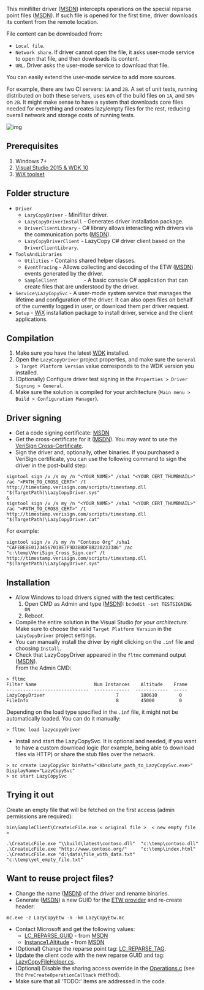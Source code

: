 This minifilter driver ([MSDN](https://msdn.microsoft.com/en-us/library/windows/hardware/ff540402%28v=vs.85%29.aspx?f=255&MSPPError=-2147217396)) intercepts operations on the special reparse point files ([MSDN](https://msdn.microsoft.com/en-us/library/windows/desktop/aa365503(v=vs.85).aspx)). If such file is opened for the first time, driver downloads its content from the remote location.

File content can be downloaded from:
* `Local file`.
* `Network share`. If driver cannot open the file, it asks user-mode service to open that file, and then downloads its content.
* `URL`. Driver asks the user-mode service to download that file.

You can easily extend the user-mode service to add more sources.

For example, there are two CI servers: `1A` and `2B`. A set of unit tests, running distributed on both these servers, uses `60%` of the build files on `1A`, and `50%` on `2B`.
It might make sense to have a system that downloads core files needed for everything and creates lazy/empty files for the rest, reducing overall network and storage costs of running tests.

![img](https://github.com/aleksk/LazyCopy/blob/master/demo.gif)

Prerequisites
-------

1. Windows 7+
2. [Visual Studio 2015 & WDK 10](https://developer.microsoft.com/en-us/windows/hardware/windows-driver-kit)
3. [WiX toolset](https://wix.codeplex.com/releases/view/624906)

Folder structure
-------

- `Driver`
  - `LazyCopyDriver`        - Minifilter driver.
  - `LazyCopyDriverInstall` - Generates driver installation package.
  - `DriverClientLibrary`   - C# library allows interacting with drivers via the communication ports ([MSDN](https://msdn.microsoft.com/en-us/library/windows/hardware/ff541931(v=vs.85).aspx)).
  - `LazyCopyDriverClient`  - LazyCopy C# driver client based on the `DriverClientLibrary`.
- `ToolsAndLibraries`
  - `Utilities`             - Contains shared helper classes.
  - `EventTracing`          - Allows collecting and decoding of the ETW ([MSDN](https://msdn.microsoft.com/en-us/library/windows/desktop/bb968803(v=vs.85).aspx)) events generated by the driver.
  - `SampleClient         ` - A basic console C# application that can create files that are understood by the driver.
- `Service\LazyCopySvc`     - A user-mode system service that manages the lifetime and configuration of the driver. It can also open files on behalf of the currently logged in user, or download them per driver request.
- `Setup`                   - [WiX](http://wixtoolset.org/) installation package to install driver, service and the client applications.

Compilation
-------

1. Make sure you have the latest [WDK](https://developer.microsoft.com/en-us/windows/hardware/windows-driver-kit) installed.
2. Open the `LazyCopyDriver` project properties, and make sure the `General > Target Platform Version` value corresponds to the WDK version you installed.
3. (Optionally) Configure driver test signing in the `Properties > Driver Signing > General`.
4. Make sure the solution is compiled for your architecture (`Main menu > Build > Configuration Manager`).

Driver signing
-------

* Get a code signing certificate: [MSDN](https://msdn.microsoft.com/en-us/library/windows/hardware/hh801887.aspx)
* Get the cross-certificate for it ([MSDN](https://msdn.microsoft.com/en-us/library/windows/hardware/dn170454(v=vs.85).aspx)). You may want to use the [VeriSign Cross-Certificate](http://go.microsoft.com/fwlink/p/?linkid=321787).
* Sign the driver and, optionally, other binaries.
  If you purchased a VeriSign certificate, you can use the following command to sign the driver in the post-build step:
```
signtool sign /v /s my /n "<YOUR_NAME>" /sha1 "<YOUR_CERT_THUMBNAIL>" /ac "<PATH_TO_CROSS_CERT>" /t http://timestamp.verisign.com/scripts/timestamp.dll "$(TargetPath)\LazyCopyDriver.sys"
&
signtool sign /v /s my /n "<YOUR_NAME>" /sha1 "<YOUR_CERT_THUMBNAIL>" /ac "<PATH_TO_CROSS_CERT>" /t http://timestamp.verisign.com/scripts/timestamp.dll "$(TargetPath)\LazyCopyDriver.cat"
```
For example:
```
signtool sign /v /s my /n "Contoso Org" /sha1 "CAFEBEBE0123456701BE7F9D3BBDFBB230233386" /ac "c:\temp\VeriSign_Cross_Sign.cer" /t http://timestamp.verisign.com/scripts/timestamp.dll "$(TargetPath)\LazyCopyDriver.sys"
```

Installation
-------

* Allow Windows to load drivers signed with the test certificates:
   1. Open CMD as Admin and type ([MSDN](https://msdn.microsoft.com/en-us/library/windows/hardware/ff553484(v=vs.85).aspx)): `bcdedit -set TESTSIGNING ON`
   2. Reboot.
* Compile the entire solution in the Visual Studio <i>for your architecture</i>. Make sure to choose the valid `Target Platform Version` in the `LazyCopyDriver` project settings.
* You can manually install the driver by right clicking on the `.inf` file and choosing `Install`.
* Check that LazyCopyDriver appeared in the `fltmc` command output ([MSDN](https://msdn.microsoft.com/en-us/library/windows/hardware/ff548166(v=vs.85).aspx)).
<br/>From the Admin CMD:
```
> fltmc
Filter Name                     Num Instances    Altitude    Frame
------------------------------  -------------  ------------  -----
LazyCopyDriver                          7        180610        0
FileInfo                                8        45000         0
```
Depending on the load type specified in the `.inf` file, it might not be automatically loaded. You can do it manually:
```
> fltmc load lazycopydriver
```
* Install and start the LazyCopySvc. It is optional and needed, if you want to have a custom download logic (for example, being able to download files via HTTP) or share the stub files over the network.
```
> sc create LazyCopySvc binPath="<Absolute_path_to_LazyCopySvc.exe>" DisplayName="LazyCopySvc"
> sc start LazyCopySvc
```

Trying it out
-------

Create an empty file that will be fetched on the first access (admin permissions are required):
```
bin\SampleClient\CreateLcFile.exe < original file >  < new empty file >

.\CreateLcFile.exe "\\build\latest\contoso.dll"  "c:\temp\contoso.dll"
.\CreateLcFile.exe "http://www.contoso.org/"     "c:\temp\index.html"
.\CreateLcFile.exe "d:\data\file_with_data.txt"  "c:\temp\yet_empty_file.txt"
```

Want to reuse project files?
-------

* Change the name ([MSDN](Driver/LazyCopyDriver/LazyCopyDriver.inf)) of the driver and rename binaries.
* Generate ([MSDN](https://msdn.microsoft.com/en-us/library/windows/desktop/aa385638(v=vs.85).aspx)) a new GUID for the [ETW provider](Driver/LazyCopyDriver/LazyCopyEtw.mc) and re-create header:
```
mc.exe -z LazyCopyEtw -n -km LazyCopyEtw.mc
```
* Contact Microsoft and get the following values:
  - [LC_REPARSE_GUID](Driver/LazyCopyDriver/LazyCopyDriver.c) - from [MSDN](https://msdn.microsoft.com/en-us/library/windows/hardware/dn641624(v=vs.85).aspx)
  - [Instance1.Altitude](Driver/LazyCopyDriver/LazyCopyDriver.inf) - from [MSDN](https://msdn.microsoft.com/en-us/library/windows/hardware/dn508284(v=vs.85).aspx)
* (Optional) Change the reparse point tag: [LC_REPARSE_TAG](Driver/LazyCopyDriver/Globals.h).
* Update the client code with the new reparse GUID and tag: [LazyCopyFileHelper.cs](Driver/LazyCopyDriverClient/LazyCopyFileHelper.cs).
* (Optional) Disable the sharing access override in the [Operations.c](Driver/LazyCopyDriver/Operations.c) (see the `PreCreateOperationCallback` method).
* Make sure that all 'TODO:' items are addressed in the code.
